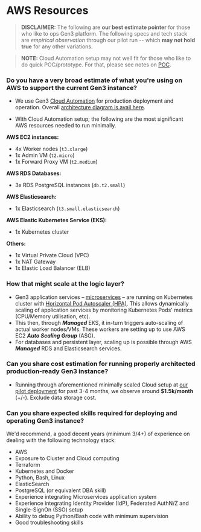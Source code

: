 # AWS Resources

> **DISCLAIMER:** The following are **our best estimate pointer** for those who like to ops Gen3 platform. The following specs and tech stack are _empirical observation_ through our pilot run -- which **may not hold true** for any other variations.

> **NOTE:** Cloud Automation setup may not well fit for those who like to do quick POC/prototype. For that, please see notes on [POC](../poc/README.md).

### Do you have a very broad estimate of what you're using on AWS to support the current Gen3 instance?

- We use Gen3 [Cloud Automation](https://gen3.org/resources/operator/) for production deployment and operation. Overall [architecture diagram is avail here](https://github.com/uc-cdis/cloud-automation#network-diagram).

- With Cloud Automation setup; the following are the most significant AWS resources needed to run minimally.

**AWS EC2 instances:**
- 4x Worker nodes (`t3.xlarge`)
- 1x Admin VM (`t2.micro`)
- 1x Forward Proxy VM (`t2.medium`)
 
**AWS RDS Databases:**
- 3x RDS PostgreSQL instances (`db.t2.small`)

**AWS Elasticsearch:**
- 1x Elasticsearch (`t3.small.elasticsearch`)

**AWS Elastic Kubernetes Service (EKS):**
- 1x Kubernetes cluster
 
**Others:**
- 1x Virtual Private Cloud  (VPC)
- 1x NAT Gateway
- 1x Elastic Load Balancer (ELB)
 

### How that might scale at the logic layer?
 
- Gen3 application services – [microservices](https://gen3.org/resources/developer/microservice/) – are running on Kubernetes cluster with [Horizontal Pod Autoscaler (HPA)](https://kubernetes.io/docs/tasks/run-application/horizontal-pod-autoscale/). This allows dynamically scaling of application services by monitoring Kubernetes Pods' metrics (CPU/Memory utilisation, etc).
- This then, through **_Managed_** EKS, it in-turn triggers auto-scaling of actual worker nodes/VMs. These workers are setting up to use AWS EC2 **_Auto Scaling Group_** (ASG).
- For databases and persistent layer, scaling up is possible through AWS **_Managed_** RDS and Elasticsearch services.

### Can you share cost estimation for running properly architected production-ready Gen3 instance?

- Running through aforementioned minimally scaled Cloud setup at [our pilot deployment](https://gen3.cloud.dev.umccr.org/) for past 3-4 months, we observe around **$1.5k/month** (+/-). Exclude data storage cost.

### Can you share expected skills required for deploying and operating Gen3 instance?

We'd recommend, a good decent years (minimum 3/4+) of experience on dealing with the following technology stack:

- AWS 
- Exposure to Cluster and Cloud computing
- Terraform
- Kubernetes and Docker
- Python, Bash, Linux
- ElasticSearch
- PostgreSQL (or equivalent DBA skill)
- Experience integrating Microservices application system
- Experience integrating Identity Provider (IdP), Federated AuthN/Z and Single-SignOn (SSO) setup
- Ability to debug Python/Bash code with minimum supervision
- Good troubleshooting skills
